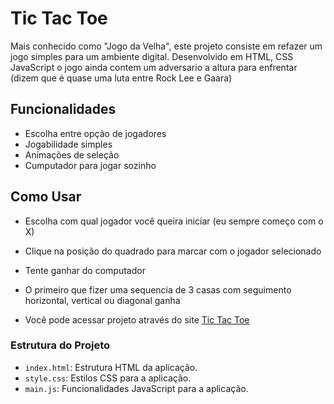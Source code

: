 # Tic Tac Toe

Mais conhecido como "Jogo da Velha", este projeto consiste em refazer um jogo simples para um ambiente digital. Desenvolvido em HTML, CSS JavaScript o jogo ainda contem um adversario a altura para enfrentar (dizem que é quase uma luta entre Rock Lee e Gaara)

## Funcionalidades

- Escolha entre opção de jogadores
- Jogabilidade simples
- Animações de seleção
- Cumputador para jogar sozinho

## Como Usar

- Escolha com qual jogador você queira iniciar (eu sempre começo com o X)
- Clique na posição do quadrado para marcar com o jogador selecionado
- Tente ganhar do computador
- O primeiro que fizer uma sequencia de 3 casas com seguimento horizontal, vertical ou diagonal ganha

- Você pode acessar projeto através do site [Tic Tac Toe](https://tic-tac-toe-pnv.netlify.app)

### Estrutura do Projeto

- `index.html`: Estrutura HTML da aplicação.
- `style.css`: Estilos CSS para a aplicação.
- `main.js`: Funcionalidades JavaScript para a aplicação.
